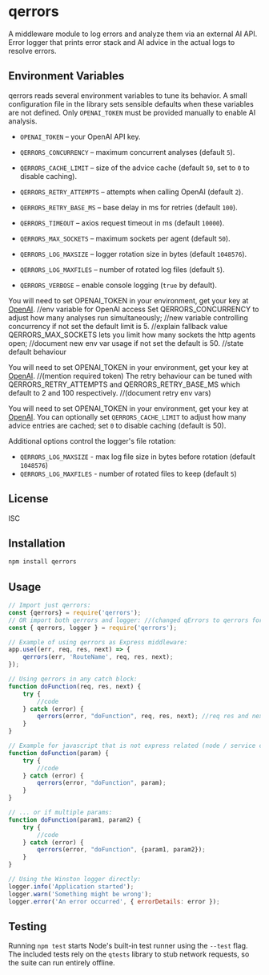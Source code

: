 # qerrors

A middleware module to log errors and analyze them via an external AI API. 
Error logger that prints error stack and AI advice in the actual logs
to resolve errors.

## Environment Variables


qerrors reads several environment variables to tune its behavior. A small configuration file in the library sets sensible defaults when these variables are not defined. Only `OPENAI_TOKEN` must be provided manually to enable AI analysis.

* `OPENAI_TOKEN` &ndash; your OpenAI API key.
* `QERRORS_CONCURRENCY` &ndash; maximum concurrent analyses (default `5`).
* `QERRORS_CACHE_LIMIT` &ndash; size of the advice cache (default `50`, set to `0` to disable caching).

* `QERRORS_RETRY_ATTEMPTS` &ndash; attempts when calling OpenAI (default `2`).
* `QERRORS_RETRY_BASE_MS` &ndash; base delay in ms for retries (default `100`).
* `QERRORS_TIMEOUT` &ndash; axios request timeout in ms (default `10000`).
* `QERRORS_MAX_SOCKETS` &ndash; maximum sockets per agent (default `50`).

* `QERRORS_LOG_MAXSIZE` &ndash; logger rotation size in bytes (default `1048576`).
* `QERRORS_LOG_MAXFILES` &ndash; number of rotated log files (default `5`).
* `QERRORS_VERBOSE` &ndash; enable console logging (`true` by default).


You will need to set OPENAI_TOKEN in your environment, get your key at [OpenAI](https://openai.com). //env variable for OpenAI access
Set QERRORS_CONCURRENCY to adjust how many analyses run simultaneously; //new variable controlling concurrency
if not set the default limit is 5. //explain fallback value
QERRORS_MAX_SOCKETS lets you limit how many sockets the http agents open; //document new env var usage
if not set the default is 50. //state default behaviour


You will need to set OPENAI_TOKEN in your environment, get your key at [OpenAI](https://openai.com). //(mention required token)
The retry behaviour can be tuned with QERRORS_RETRY_ATTEMPTS and QERRORS_RETRY_BASE_MS which default to 2 and 100 respectively. //(document retry env vars)

You will need to set OPENAI_TOKEN in your environment, get your key at [OpenAI](https://openai.com).
You can optionally set `QERRORS_CACHE_LIMIT` to adjust how many advice entries are cached; set `0` to disable caching (default is 50).

Additional options control the logger's file rotation:

* `QERRORS_LOG_MAXSIZE` - max log file size in bytes before rotation (default `1048576`)
* `QERRORS_LOG_MAXFILES` - number of rotated files to keep (default `5`)




## License

ISC

## Installation

```bash
npm install qerrors
```

## Usage

```javascript
// Import just qerrors:
const {qerrors} = require('qerrors');
// OR import both qerrors and logger: //(changed qErrors to qerrors for casing consistency)
const { qerrors, logger } = require('qerrors');

// Example of using qerrors as Express middleware:
app.use((err, req, res, next) => {
	qerrors(err, 'RouteName', req, res, next);
});

// Using qerrors in any catch block:
function doFunction(req, res, next) {
	try {
		//code
	} catch (error) {
		qerrors(error, "doFunction", req, res, next); //req res and next are optional
	}
}

// Example for javascript that is not express related (node / service code / biz logic)
function doFunction(param) {
	try {
		//code
	} catch (error) {
		qerrors(error, "doFunction", param);
	}
}

// ... or if multiple params:
function doFunction(param1, param2) {
	try {
		//code
	} catch (error) {
		qerrors(error, "doFunction", {param1, param2}); 
	}
}

// Using the Winston logger directly:
logger.info('Application started');
logger.warn('Something might be wrong');
logger.error('An error occurred', { errorDetails: error });
```

## Testing

Running `npm test` starts Node's built-in test runner using the `--test` flag.
The included tests rely on the `qtests` library to stub network requests, so the
suite can run entirely offline.


